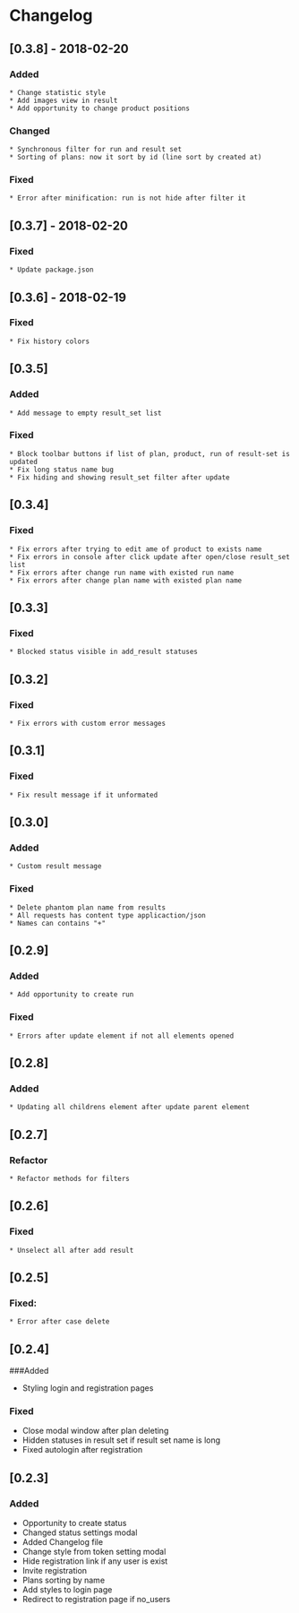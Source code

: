 # Changelog
## [0.3.8] - 2018-02-20
### Added
    * Change statistic style
    * Add images view in result
    * Add opportunity to change product positions
### Changed
    * Synchronous filter for run and result set
    * Sorting of plans: now it sort by id (line sort by created at)
### Fixed
    * Error after minification: run is not hide after filter it
## [0.3.7] - 2018-02-20
### Fixed
    * Update package.json
## [0.3.6] - 2018-02-19
### Fixed
    * Fix history colors
## [0.3.5]
### Added
    * Add message to empty result_set list
### Fixed
    * Block toolbar buttons if list of plan, product, run of result-set is updated
    * Fix long status name bug
    * Fix hiding and showing result_set filter after update
## [0.3.4]
### Fixed
    * Fix errors after trying to edit ame of product to exists name
    * Fix errors in console after click update after open/close result_set list
    * Fix errors after change run name with existed run name
    * Fix errors after change plan name with existed plan name
## [0.3.3]
### Fixed
    * Blocked status visible in add_result statuses
## [0.3.2]
### Fixed
    * Fix errors with custom error messages
## [0.3.1]
### Fixed
    * Fix result message if it unformated
## [0.3.0]
### Added
    * Custom result message
### Fixed
    * Delete phantom plan name from results
    * All requests has content type applicaction/json
    * Names can contains "+"
## [0.2.9]
### Added
    * Add opportunity to create run
### Fixed
    * Errors after update element if not all elements opened
    
## [0.2.8]
### Added 
    * Updating all childrens element after update parent element
    
## [0.2.7]
### Refactor
    * Refactor methods for filters
    
## [0.2.6]
### Fixed
    * Unselect all after add result

## [0.2.5]
### Fixed:
    * Error after case delete
      
## [0.2.4]
###Added
  * Styling login and registration pages
  
### Fixed
  * Close modal window after plan deleting
  * Hidden statuses in result set if result set name is long
  * Fixed autologin after registration
  
## [0.2.3]
### Added
 * Opportunity to create status
 * Changed status settings modal
 * Added Changelog file
 * Change style from token setting modal
 * Hide registration link if any user is exist
 * Invite registration
 * Plans sorting by name
 * Add styles to login page
 * Redirect to registration page if no_users
